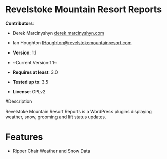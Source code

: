 # Revelstoke Mountain Resort Reports

**Contributors**:

* Derek Marcinyshyn [derek.marcinyshyn.com](http://derek.marcinyshyn.com)
* Ian Houghton [IHoughton@revelstokemountainresort.com](mailto:IHoughton@revelstokemountainresort.com)

* **Version**: 1.1
* ~Current Version:1.1~
* **Requires at least**: 3.0
* **Tested up to**: 3.5
* **License**: GPLv2

#Description

Revelstoke Mountain Resort Reports is a WordPress plugins displaying weather, snow, grooming and lift status updates.

# Features

* Ripper Chair Weather and Snow Data

